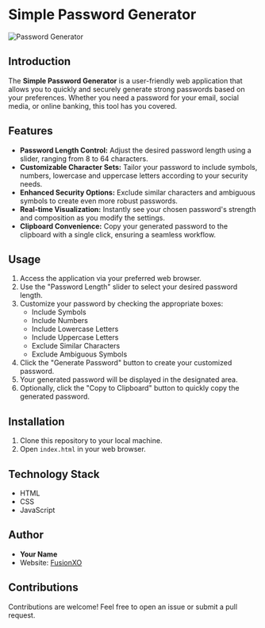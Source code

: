 # Simple Password Generator

![Password Generator](https://example.com/password-generator-screenshot.png)

## Introduction

The **Simple Password Generator** is a user-friendly web application that allows you to quickly and securely generate strong passwords based on your preferences. Whether you need a password for your email, social media, or online banking, this tool has you covered.

## Features

- **Password Length Control:** Adjust the desired password length using a slider, ranging from 8 to 64 characters.
- **Customizable Character Sets:** Tailor your password to include symbols, numbers, lowercase and uppercase letters according to your security needs.
- **Enhanced Security Options:** Exclude similar characters and ambiguous symbols to create even more robust passwords.
- **Real-time Visualization:** Instantly see your chosen password's strength and composition as you modify the settings.
- **Clipboard Convenience:** Copy your generated password to the clipboard with a single click, ensuring a seamless workflow.


## Usage

1. Access the application via your preferred web browser.
2. Use the "Password Length" slider to select your desired password length.
3. Customize your password by checking the appropriate boxes:
   - Include Symbols
   - Include Numbers
   - Include Lowercase Letters
   - Include Uppercase Letters
   - Exclude Similar Characters
   - Exclude Ambiguous Symbols
4. Click the "Generate Password" button to create your customized password.
5. Your generated password will be displayed in the designated area.
6. Optionally, click the "Copy to Clipboard" button to quickly copy the generated password.

## Installation

1. Clone this repository to your local machine.
2. Open `index.html` in your web browser.

## Technology Stack

- HTML
- CSS
- JavaScript

## Author

- **Your Name**
- Website: [FusionXO](https://www.fusionxo.com)

## Contributions

Contributions are welcome! Feel free to open an issue or submit a pull request.
